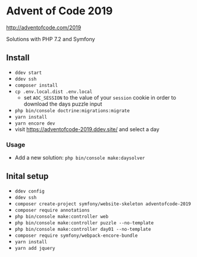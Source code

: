 # Advent of Code 2019
http://adventofcode.com/2019

Solutions with PHP 7.2 and Symfony

## Install

  * `ddev start`
  * `ddev ssh`
  * `composer install`
  * `cp .env.local.dist .env.local`
    * set `AOC_SESSION` to the value of your `session` cookie in order to download the days puzzle input
  * `php bin/console doctrine:migrations:migrate`
  * `yarn install`
  * `yarn encore dev`
  * visit https://adventofcode-2019.ddev.site/ and select a day

### Usage
  * Add a new solution: `php bin/console make:daysolver`

## Inital setup
  * `ddev config` 
  * `ddev ssh`
  * `composer create-project symfony/website-skeleton adventofcode-2019`
  * `composer require annotations`
  * `php bin/console make:controller web`
  * `php bin/console make:controller puzzle --no-template`
  * `php bin/console make:controller day01 --no-template`
  * `composer require symfony/webpack-encore-bundle`
  * `yarn install`
  * `yarn add jquery`

